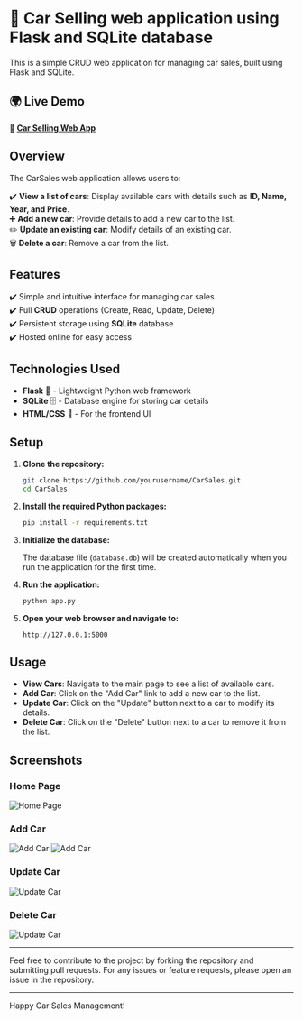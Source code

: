 # 🚗 Car Selling web application using Flask and SQLite database

This is a simple CRUD web application for managing car sales, built using Flask and SQLite.

## 🌍 Live Demo  

🔗 **[Car Selling Web App](https://carselling-webapplication-using-flask-3.onrender.com/)**  


## Overview

The CarSales web application allows users to:

✔️ **View a list of cars**: Display available cars with details such as **ID, Name, Year, and Price**.  
➕ **Add a new car**: Provide details to add a new car to the list.  
✏️ **Update an existing car**: Modify details of an existing car.  
🗑️ **Delete a car**: Remove a car from the list.  

## Features

✔️ Simple and intuitive interface for managing car sales  
✔️ Full **CRUD** operations (Create, Read, Update, Delete)  
✔️ Persistent storage using **SQLite** database  
✔️ Hosted online for easy access 

## Technologies Used

- **Flask** 🐍 - Lightweight Python web framework  
- **SQLite** 🗄️ - Database engine for storing car details  
- **HTML/CSS** 🎨 - For the frontend UI


## Setup

1. **Clone the repository:**

    ```bash
    git clone https://github.com/yourusername/CarSales.git
    cd CarSales
    ```

2. **Install the required Python packages:**

    ```bash
    pip install -r requirements.txt
    ```

3. **Initialize the database:**

    The database file (`database.db`) will be created automatically when you run the application for the first time.

4. **Run the application:**

    ```bash
    python app.py
    ```

5. **Open your web browser and navigate to:**

    ```
    http://127.0.0.1:5000
    ```

## Usage

- **View Cars**: Navigate to the main page to see a list of available cars.
- **Add Car**: Click on the "Add Car" link to add a new car to the list.
- **Update Car**: Click on the "Update" button next to a car to modify its details.
- **Delete Car**: Click on the "Delete" button next to a car to remove it from the list.

## Screenshots

### Home Page

![Home Page](https://github.com/user-attachments/assets/3dd9cd44-d9b7-4a5d-8007-e7d821267a99)

### Add Car

![Add Car](https://github.com/user-attachments/assets/7d7e615c-a800-40a0-844e-79958df43803)
![Add Car](https://github.com/user-attachments/assets/a81f41d9-4c81-43ef-91f1-f270e59f2b7d)

### Update Car

![Update Car](https://github.com/user-attachments/assets/20e6407e-a39f-4f10-98c2-b006ac5aea7e)

### Delete Car

![Update Car](https://github.com/user-attachments/assets/c8c3d1b9-4982-4bcc-9067-d3169cdd94a9)

---

Feel free to contribute to the project by forking the repository and submitting pull requests. For any issues or feature requests, please open an issue in the repository.

---

Happy Car Sales Management!


